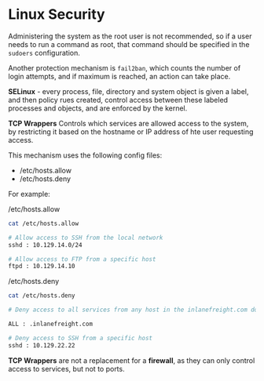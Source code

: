 # Linux Security

Administering the system as the root user is not recommended, so if a user needs to run a command as root, that command should be specified in the `sudoers` configuration.

Another protection mechanism is `fail2ban`, which counts the number of login attempts, and if maximum is reached, an action can take place.

**SELinux** - every process, file, directory and system object is given a label, and then policy rues created, control access between these labeled processes and objects, and are enforced by the kernel.

**TCP Wrappers**
Controls which services are allowed access to the system, by restricting it based on the hostname or IP address of hte user requesting access.

This mechanism uses the following config files:
- /etc/hosts.allow
- /etc/hosts.deny

For example:

/etc/hosts.allow
```sh
cat /etc/hosts.allow

# Allow access to SSH from the local network
sshd : 10.129.14.0/24

# Allow access to FTP from a specific host
ftpd : 10.129.14.10
```

/etc/hosts.deny
```sh
cat /etc/hosts.deny

# Deny access to all services from any host in the inlanefreight.com domain

ALL : .inlanefreight.com

# Deny access to SSH from a specific host
sshd : 10.129.22.22
```

**TCP Wrappers** are not a replacement for a **firewall**, as they can only control access to services, but not to ports.

